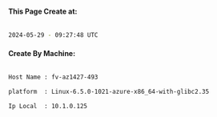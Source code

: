 
   
#### This Page Create at:

```bash

2024-05-29 - 09:27:48 UTC

```

#### Create By Machine:

```bash

Host Name : fv-az1427-493

platform  : Linux-6.5.0-1021-azure-x86_64-with-glibc2.35

Ip Local  : 10.1.0.125

```

